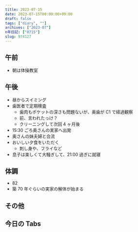 ```yaml
---
title: 2023-07-15
date: 2023-07-15T00:00:00+09:00
draft: false
tags: ["diary", ""]
archives: ["2023-07"]
n年日記: ["0715"]
slug: 974127
---
```


## 午前

- 朝は体操教室

## 午後

- 昼からスイミング
- 歯医者で定期検査
  - 歯肉もポケットの深さも問題ないが、奥歯が C1 で経過観察
  - 前、言われたっけ？
  - クリーニングして次回 4 ヶ月後
- 15:30 ごろ奥さんの実家へ出発
- 奥さんの妹夫婦と合流
- おいしい夕食をいただく
  - 刺し身や、フライなど
- 息子は楽しくて大騒ぎして、21:00 過ぎに就寝

## 体調

- 82
- 築 70 年ぐらいの実家の解体が始まる

## その他

## 今日の Tabs
